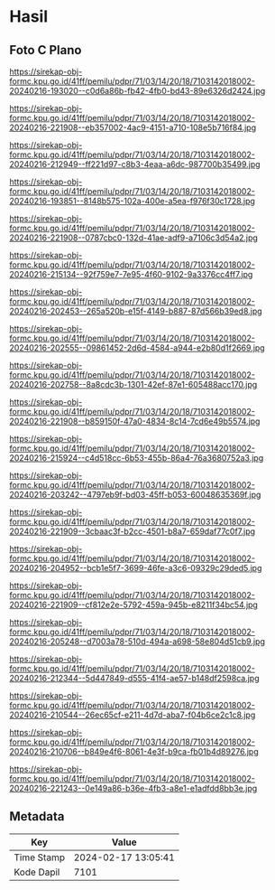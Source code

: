 # Hasil

## Foto C Plano

https://sirekap-obj-formc.kpu.go.id/41ff/pemilu/pdpr/71/03/14/20/18/7103142018002-20240216-193020--c0d6a86b-fb42-4fb0-bd43-89e6326d2424.jpg

https://sirekap-obj-formc.kpu.go.id/41ff/pemilu/pdpr/71/03/14/20/18/7103142018002-20240216-221908--eb357002-4ac9-4151-a710-108e5b716f84.jpg

https://sirekap-obj-formc.kpu.go.id/41ff/pemilu/pdpr/71/03/14/20/18/7103142018002-20240216-212949--ff221d97-c8b3-4eaa-a6dc-987700b35499.jpg

https://sirekap-obj-formc.kpu.go.id/41ff/pemilu/pdpr/71/03/14/20/18/7103142018002-20240216-193851--8148b575-102a-400e-a5ea-f976f30c1728.jpg

https://sirekap-obj-formc.kpu.go.id/41ff/pemilu/pdpr/71/03/14/20/18/7103142018002-20240216-221908--0787cbc0-132d-41ae-adf9-a7106c3d54a2.jpg

https://sirekap-obj-formc.kpu.go.id/41ff/pemilu/pdpr/71/03/14/20/18/7103142018002-20240216-215134--92f759e7-7e95-4f60-9102-9a3376cc4ff7.jpg

https://sirekap-obj-formc.kpu.go.id/41ff/pemilu/pdpr/71/03/14/20/18/7103142018002-20240216-202453--265a520b-e15f-4149-b887-87d566b39ed8.jpg

https://sirekap-obj-formc.kpu.go.id/41ff/pemilu/pdpr/71/03/14/20/18/7103142018002-20240216-202555--09861452-2d6d-4584-a944-e2b80d1f2669.jpg

https://sirekap-obj-formc.kpu.go.id/41ff/pemilu/pdpr/71/03/14/20/18/7103142018002-20240216-202758--8a8cdc3b-1301-42ef-87e1-605488acc170.jpg

https://sirekap-obj-formc.kpu.go.id/41ff/pemilu/pdpr/71/03/14/20/18/7103142018002-20240216-221908--b859150f-47a0-4834-8c14-7cd6e49b5574.jpg

https://sirekap-obj-formc.kpu.go.id/41ff/pemilu/pdpr/71/03/14/20/18/7103142018002-20240216-215924--c4d518cc-6b53-455b-86a4-76a3680752a3.jpg

https://sirekap-obj-formc.kpu.go.id/41ff/pemilu/pdpr/71/03/14/20/18/7103142018002-20240216-203242--4797eb9f-bd03-45ff-b053-60048635369f.jpg

https://sirekap-obj-formc.kpu.go.id/41ff/pemilu/pdpr/71/03/14/20/18/7103142018002-20240216-221909--3cbaac3f-b2cc-4501-b8a7-659daf77c0f7.jpg

https://sirekap-obj-formc.kpu.go.id/41ff/pemilu/pdpr/71/03/14/20/18/7103142018002-20240216-204952--bcb1e5f7-3699-46fe-a3c6-09329c29ded5.jpg

https://sirekap-obj-formc.kpu.go.id/41ff/pemilu/pdpr/71/03/14/20/18/7103142018002-20240216-221909--cf812e2e-5792-459a-945b-e8211f34bc54.jpg

https://sirekap-obj-formc.kpu.go.id/41ff/pemilu/pdpr/71/03/14/20/18/7103142018002-20240216-205248--d7003a78-510d-494a-a698-58e804d51cb9.jpg

https://sirekap-obj-formc.kpu.go.id/41ff/pemilu/pdpr/71/03/14/20/18/7103142018002-20240216-212344--5d447849-d555-41f4-ae57-b148df2598ca.jpg

https://sirekap-obj-formc.kpu.go.id/41ff/pemilu/pdpr/71/03/14/20/18/7103142018002-20240216-210544--26ec65cf-e211-4d7d-aba7-f04b6ce2c1c8.jpg

https://sirekap-obj-formc.kpu.go.id/41ff/pemilu/pdpr/71/03/14/20/18/7103142018002-20240216-210706--b849e4f6-8061-4e3f-b9ca-fb01b4d89276.jpg

https://sirekap-obj-formc.kpu.go.id/41ff/pemilu/pdpr/71/03/14/20/18/7103142018002-20240216-221243--0e149a86-b36e-4fb3-a8e1-e1adfdd8bb3e.jpg


## Metadata

| Key        | Value               |
| ---------- | ------------------- |
| Time Stamp | 2024-02-17 13:05:41 |
| Kode Dapil | 7101                |




